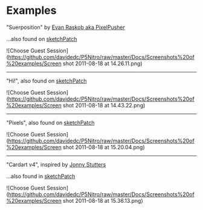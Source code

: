 Examples
=====


"Suerposition" by [Evan Raskob aka PixelPusher](http://pixelist.info/)

...also found on [sketchPatch](http://www.sketchpatch.net/view/Kcijupo6Snp/)

![Choose Guest Session](https://github.com/davidedc/P5Nitro/raw/master/Docs/Screenshots%20of%20examples/Screen shot 2011-08-18 at 14.26.11.png)

--------------------------

"Hi!", also found on [sketchPatch](http://www.sketchpatch.net/view/qObeeyq1VYH/)

![Choose Guest Session](https://github.com/davidedc/P5Nitro/raw/master/Docs/Screenshots%20of%20examples/Screen shot 2011-08-18 at 14.43.22.png)

--------------------------

"Pixels", also found on [sketchPatch](http://www.sketchpatch.net/view/In6P5Lsczcy/Pixels)

![Choose Guest Session](https://github.com/davidedc/P5Nitro/raw/master/Docs/Screenshots%20of%20examples/Screen shot 2011-08-18 at 15.20.04.png)

--------------------------

"Cardart v4", inspired by [Jonny Stutters](http://jeremah.co.uk/)

...also found in [sketchPatch](http://www.sketchpatch.net/view/B64Uqgt85bz/Cardart-v4)

![Choose Guest Session](https://github.com/davidedc/P5Nitro/raw/master/Docs/Screenshots%20of%20examples/Screen shot 2011-08-18 at 15.36.13.png)

